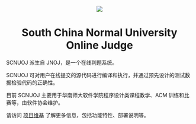 <p align="center">
    <a href="http://ss.scnu.edu.cn/" target="_blank">
        <img src="http://statics.scnu.edu.cn/statics/images/scnu/contentlogo.png">
    </a>
    <h1 align="center">South China Normal University Online Judge</h1>
</p>

SCNUOJ 派生自 JNOJ，是一个在线判题系统。

SCNUOJ 可对用户在线提交的源代码进行编译和执行，并通过预先设计的测试数据检验代码的正确性。

目前 SCNUOJ 主要用于华南师大软件学院程序设计类课程教学、ACM 训练和比赛等，由软件协会维护。

请访问 [项目维基](https://github.com/SCNU-SoCoding/scnuoj/wiki) 了解更多信息，包括功能特性、部署说明等。
